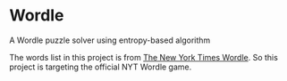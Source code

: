 # Wordle

A Wordle puzzle solver using entropy-based algorithm

The words list in this project is from [The New York Times Wordle](https://www.nytimes.com/games/wordle/index.html). So this project is targeting the official NYT Wordle game.
